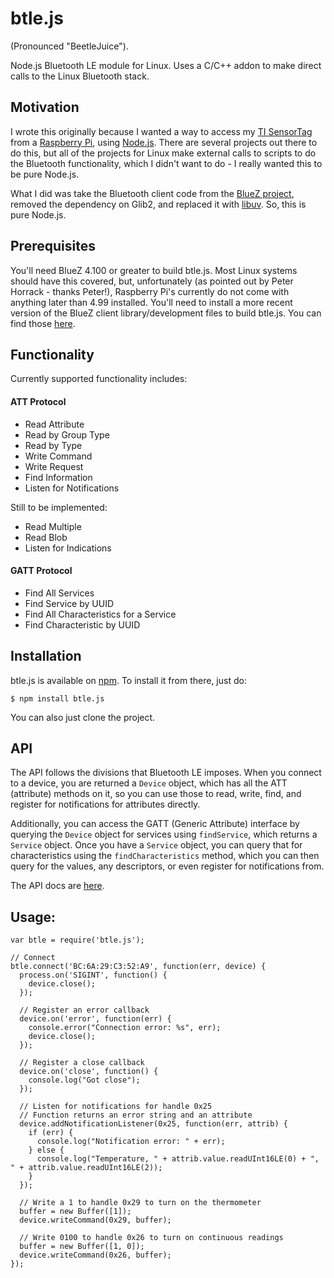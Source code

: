 btle.js
=======
(Pronounced "BeetleJuice").

Node.js Bluetooth LE module for Linux. Uses a C/C++ addon to make direct calls to the Linux Bluetooth stack.

## Motivation
I wrote this originally because I wanted a way to access my [TI SensorTag](http://www.ti.com/ww/en/wireless_connectivity/sensortag/)
from a [Raspberry Pi](http://www.raspberrypi.org/), using [Node.js](http://nodejs.org/). There are several projects out there to do this, but all of the projects for Linux make external calls to scripts to do the Bluetooth functionality, which I didn't want to do - I really
wanted this to be pure Node.js.

What I did was take the Bluetooth client code from the [BlueZ project](http://www.bluez.org/), removed the dependency on Glib2,
and replaced it with [libuv](https://github.com/joyent/libuv). So, this is pure Node.js.

## Prerequisites
You'll need BlueZ 4.100 or greater to build btle.js. Most Linux systems should have this covered, but, unfortunately (as pointed out
by Peter Horrack - thanks Peter!), Raspberry Pi's currently do not come with anything later than 4.99 installed. You'll need to install
a more recent version of the BlueZ client library/development files to build btle.js. You can find those [here](http://www.bluez.org/download/).

## Functionality
Currently supported functionality includes:

#### ATT Protocol
* Read Attribute
* Read by Group Type
* Read by Type
* Write Command
* Write Request
* Find Information
* Listen for Notifications

Still to be implemented:

* Read Multiple
* Read Blob
* Listen for Indications

#### GATT Protocol
* Find All Services
* Find Service by UUID
* Find All Characteristics for a Service
* Find Characteristic by UUID

## Installation
btle.js is available on [npm](https://npmjs.org/package/btle.js). To install it from there, just do:

    $ npm install btle.js

You can also just clone the project.

## API
The API follows the divisions that Bluetooth LE imposes. When you connect to a device, you are returned a `Device`
object, which has all the ATT (attribute) methods on it, so you can use those to read, write, find, and register
for notifications for attributes directly.

Additionally, you can access the GATT (Generic Attribute) interface by querying the `Device` object for services using `findService`,
which returns a `Service` object. Once you have a `Service` object, you can query that for characteristics using the
`findCharacteristics` method, which you can then query for the values, any descriptors, or even register for notifications from.

The API docs are [here](https://github.com/jacklund/btle.js/wiki/API-Docs).

## Usage:

    var btle = require('btle.js');

    // Connect
    btle.connect('BC:6A:29:C3:52:A9', function(err, device) {
      process.on('SIGINT', function() {
        device.close();
      });

      // Register an error callback
      device.on('error', function(err) {
        console.error("Connection error: %s", err);
        device.close();
      });

      // Register a close callback
      device.on('close', function() {
        console.log("Got close");
      });

      // Listen for notifications for handle 0x25
      // Function returns an error string and an attribute
      device.addNotificationListener(0x25, function(err, attrib) {
        if (err) {
          console.log("Notification error: " + err);
        } else {
          console.log("Temperature, " + attrib.value.readUInt16LE(0) + ", " + attrib.value.readUInt16LE(2));
        }
      });

      // Write a 1 to handle 0x29 to turn on the thermometer
      buffer = new Buffer([1]);
      device.writeCommand(0x29, buffer);

      // Write 0100 to handle 0x26 to turn on continuous readings
      buffer = new Buffer([1, 0]);
      device.writeCommand(0x26, buffer);
    });
